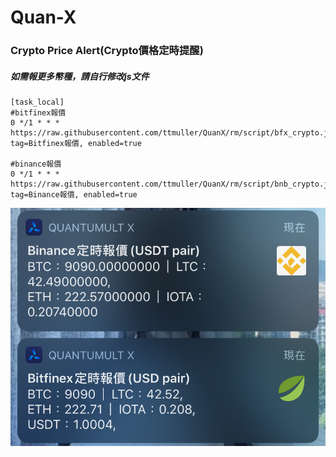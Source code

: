 # Quan-X

### Crypto Price Alert(Crypto價格定時提醒)
##### 如需報更多幣種，請自行修改js文件
```properties
[task_local]
#bitfinex報價
0 */1 * * * https://raw.githubusercontent.com/ttmuller/QuanX/rm/script/bfx_crypto.js, tag=Bitfinex報價, enabled=true

#binance報價
0 */1 * * * https://raw.githubusercontent.com/ttmuller/QuanX/rm/script/bnb_crypto.js, tag=Binance報價, enabled=true
```
![alt text](https://github.com/ttmuller/QuanX/raw/rm/photo/Crypto_Price_Alert.png)
